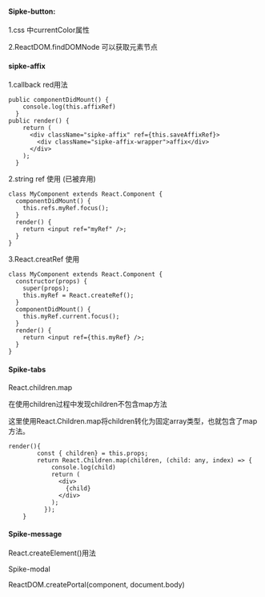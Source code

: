 #### Sipke-button:

1.css 中currentColor属性

2.ReactDOM.findDOMNode 可以获取元素节点

#### sipke-affix

1.callback red用法

```tsx
public componentDidMount() {
    console.log(this.affixRef)
  }
public render() {
    return (
      <div className="sipke-affix" ref={this.saveAffixRef}>
        <div className="sipke-affix-wrapper">affix</div>
      </div>
    );
  }
```

2.string ref 使用 (已被弃用)

```tsx
class MyComponent extends React.Component {
  componentDidMount() {
    this.refs.myRef.focus();
  }
  render() {
    return <input ref="myRef" />;
  }
}
```

3.React.creatRef 使用

```tsx
class MyComponent extends React.Component {
  constructor(props) {
    super(props);
    this.myRef = React.createRef();
  }
  componentDidMount() {
    this.myRef.current.focus();
  }
  render() {
    return <input ref={this.myRef} />;
  }
}		
```

#### Spike-tabs

React.children.map

在使用children过程中发现children不包含map方法

这里使用React.Children.map将children转化为固定array类型，也就包含了map方法。

```tsx
render(){
        const { children} = this.props;
        return React.Children.map(children, (child: any, index) => {
            console.log(child)
            return (
              <div>
                {child}
              </div>
            );
          });  
    }
```

#### Spike-message

React.createElement()用法

Spike-modal

ReactDOM.createPortal(component, document.body)

